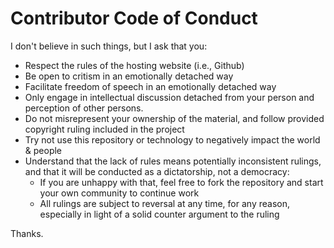 # Contributor Code of Conduct

I don't believe in such things, but I ask that you: 

 * Respect the rules of the hosting website (i.e., Github)
 * Be open to critism in an emotionally detached way
 * Facilitate freedom of speech in an emotionally detached way
 * Only engage in intellectual discussion detached from your person and perception of other persons.
 * Do not misrepresent your ownership of the material, and follow provided copyright ruling included in the project
 * Try not use this repository or technology to negatively impact the world & people
 * Understand that the lack of rules means potentially inconsistent rulings, and that it will be conducted as a dictatorship, not a democracy:
   * If you are unhappy with that, feel free to fork the repository and start your own community to continue work
   * All rulings are subject to reversal at any time, for any reason, especially in light of a solid counter argument to the ruling

Thanks.